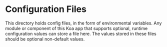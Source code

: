 # Configuration Files

This directory holds config files, in the form of environmental variables.  Any module or component of this Koa app that supports optional, runtime configuration values can store a file here.  The values stored in these files should be optional non-default values. 


